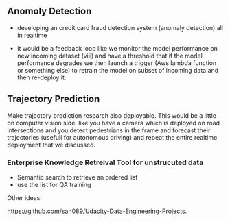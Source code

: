 ## Anomoly Detection 

- developing an credit card fraud detection system (anomaly detection) all in realtime

- it would be a feedback loop like we monitor the model performance on new incoming dataset (viii) and have a threshold that if the model performance degrades we then launch a trigger (Aws lambda function or something else) to retrain the model on subset of incoming data and then re-deploy it.  

## Trajectory Prediction 

Make trajectory prediction research also deployable. This would be a little on computer vision side. like you have  a camera which is deployed on road intersections and you detect pedestrians in the frame and forecast their trajectories (usefull for autonomous driving) and repeat the entire realtime deployment that we discussed.

### Enterprise Knowledge Retreival Tool for unstrucuted data 

- Semantic search to retrieve an ordered list 
- use the list for QA training 

Other ideas: 

https://github.com/san089/Udacity-Data-Engineering-Projects. 